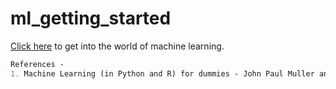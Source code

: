 # ml_getting_started

[Click here](/SUMMARY.md) to get into the world of machine learning.

```markdown
References -
1. Machine Learning (in Python and R) for dummies - John Paul Muller and Luca Massaron
```

